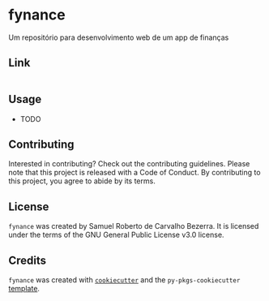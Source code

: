 # fynance

Um repositório para desenvolvimento web de um app de finanças

## Link

```

```

## Usage

- TODO

## Contributing

Interested in contributing? Check out the contributing guidelines. Please note that this project is released with a Code of Conduct. By contributing to this project, you agree to abide by its terms.

## License

`fynance` was created by Samuel Roberto de Carvalho Bezerra. It is licensed under the terms of the GNU General Public License v3.0 license.

## Credits

`fynance` was created with [`cookiecutter`](https://cookiecutter.readthedocs.io/en/latest/) and the `py-pkgs-cookiecutter` [template](https://github.com/py-pkgs/py-pkgs-cookiecutter).
